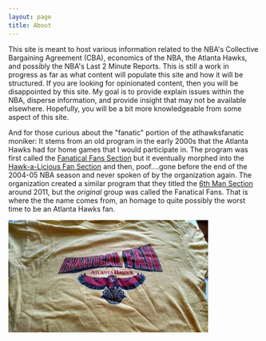 ```yaml
---
layout: page
title: About
---
```


This site is meant to host various information related to the NBA's Collective Bargaining Agreement (CBA), economics of the NBA, the Atlanta Hawks, and possibly the NBA's Last 2 Minute Reports. This is still a work in progress as far as what content will populate this site and how it will be structured. If you are looking for opinionated content, then you will be disappointed by this site. My goal is to provide explain issues within the NBA, disperse information, and provide insight that may not be available elsewhere. Hopefully, you will be a bit more knowledgeable from some aspect of this site.

And for those curious about the "fanatic" portion of the atlhawksfanatic moniker: It stems from an old program in the early 2000s that the Atlanta Hawks had for home games that I would participate in. The program was first called the [Fanatical Fans Section](https://web.archive.org/web/20030416131507/http://www.nba.com/hawks/fans/Hawks_Fanatical_Fan_Program_20-56831-33.html) but it eventually morphed into the [Hawk-a-Licious Fan Section](http://web.archive.org/web/20050407181111/http://www.nba.com:80/hawks/fans/Hawks_Fanatical_Fan_Program_20-56831-33.html) and then, poof....gone before the end of the 2004-05 NBA season and never spoken of by the organization again. The organization created a similar program that they titled the [6th Man Section](http://www.nba.com/hawks/6th-man-section/) around 2011, but the *original* group was called the Fanatical Fans. That is where the the name comes from, an homage to quite possibly the worst time to be an Atlanta Hawks fan.

![Shirt from Fanatical Fan Section](/img/fanatical-fan.jpg)